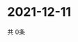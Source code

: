 # 2021-12-11
  共 0条

  <!-- BEGIN -->
  <!-- 最后更新时间Sat Dec 11 2021 12:07:10 GMT+0000 (Coordinated Universal Time) -->
  
  <!-- END -->
  
  